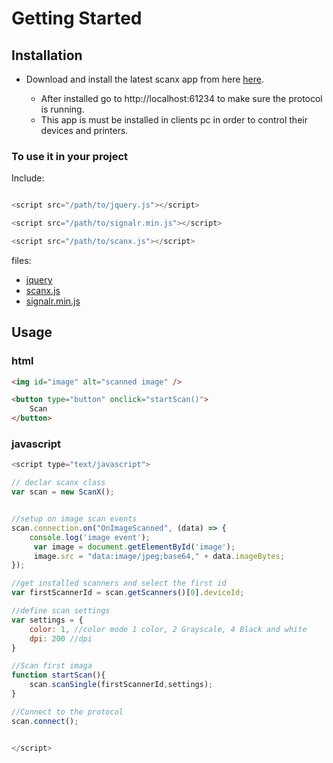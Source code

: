# Getting Started

## Installation 

* Download and install the latest scanx app from here [here](https://github.com/balbarak/scanx/releases/download/v1.0.1/Scanx.v1.0.1.msi). 

    * After installed go to http://localhost:61234 to make sure the protocol is running.
    * This app is must be installed in clients pc in order to control their devices and printers.

### To use it in your project 

Include:

``` javascript

<script src="/path/to/jquery.js"></script> 

<script src="/path/to/signalr.min.js"></script> 

<script src="/path/to/scanx.js"></script>
```
files:

* [jquery](https://code.jquery.com/jquery-3.3.1.min.js)
* [scanx.js](https://github.com/balbarak/scanx/blob/master/src/ScanX.Protocol/wwwroot/js/scanx.js)
* [signalr.min.js](https://github.com/balbarak/scanx/blob/master/src/ScanX.Protocol/wwwroot/js/signalr.min.js)

## Usage

### html

``` html
<img id="image" alt="scanned image" />

<button type="button" onclick="startScan()">
    Scan
</button>

```

### javascript
``` javascript
<script type="text/javascript">

// declar scanx class
var scan = new ScanX();


//setup on image scan events
scan.connection.on("OnImageScanned", (data) => { 
    console.log('image event');
     var image = document.getElementById('image'); 
     image.src = "data:image/jpeg;base64," + data.imageBytes; 
});

//get installed scanners and select the first id
var firstScannerId = scan.getScanners()[0].deviceId;

//define scan settings
var settings = {
    color: 1, //color mode 1 color, 2 Grayscale, 4 Black and white
    dpi: 200 //dpi
}

//Scan first imaga
function startScan(){
    scan.scanSingle(firstScannerId,settings);
}

//Connect to the protocol
scan.connect();


</script>

```
